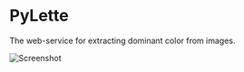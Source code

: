# PyLette
The web-service for extracting dominant color from images.

![](https://pp.userapi.com/c848628/v848628718/134d9f/3akg9RQpsTs.jpg "Screenshot")
